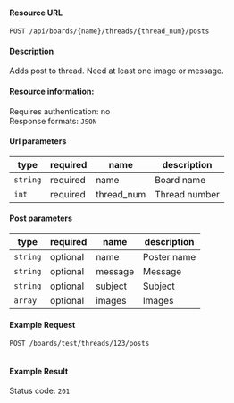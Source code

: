 #### Resource URL
`POST /api/boards/{name}/threads/{thread_num}/posts`

#### Description
  Adds post to thread. Need at least one image or message.

#### Resource information:
  Requires authentication: no  
  Response formats: `JSON`

#### Url parameters
| type     | required | name                 | description
|----------|----------|----------------------|-------------
| `string` | required | name                 | Board name
| `int`    | required | thread_num           | Thread number

#### Post parameters
| type     | required | name                 | description
|----------|----------|----------------------|-------------
| `string` | optional | name                 | Poster name
| `string` | optional | message              | Message
| `string` | optional | subject              | Subject
| `array`  | optional | images               | Images


#### Example Request
`POST /boards/test/threads/123/posts`
```JSON

```

#### Example Result
Status code: `201`
```JSON

```